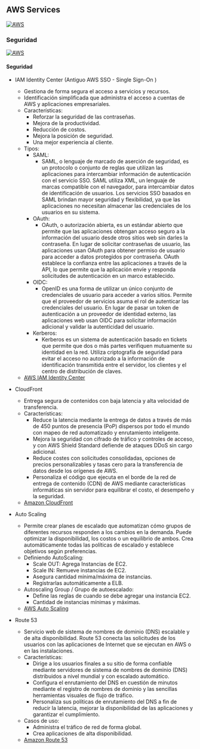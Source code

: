 ## AWS Services
[![AWS](https://img.shields.io/badge/AWS_Services-ff9900?style=for-the-badge&logo=amazon&logoColor=white&labelColor=101010)](https://github.com/Alberto-mt/AWS/blob/main/Resumen_Dev_DevOps/index.md)

### Seguridad
[![AWS](https://img.shields.io/badge/Seguridad-44c04c?style=for-the-badge&logo=amazon&logoColor=white&labelColor=101010)](https://github.com/Alberto-mt/AWS/blob/main/Resumen_Dev_DevOps/categories/Seguridad.md)

#### Seguridad
- IAM Identity Center (Antiguo AWS SSO - Single Sign-On  )
	- Gestiona de forma segura el acceso a servicios y recursos.
	- Identificación simplificada que administra el acceso a cuentas de AWS y 	aplicaciones empresariales.
	- Características:
		- Reforzar la seguridad de las contraseñas.
		- Mejora de la productividad.
		- Reducción de costos.
		- Mejora la posición de seguridad.
		- Una mejor experiencia al cliente.
	- Tipos:
		- SAML:
			- SAML, o lenguaje de marcado de aserción de seguridad, es un 			protocolo o conjunto de reglas que utilizan las aplicaciones para 			intercambiar información de autenticación con el servicio SSO. SAML 		utiliza XML, un lenguaje de marcas compatible con el navegador, para 		intercambiar datos de identificación de usuarios. Los servicios SSO 		basados en SAML brindan mayor seguridad y flexibilidad, ya que las 			aplicaciones no necesitan almacenar las credenciales de los usuarios 		en su sistema.
		- OAuth:
			- OAuth, o autorización abierta, es un estándar abierto que 			permite que las aplicaciones obtengan acceso seguro a la información 		del usuario desde otros sitios web sin darles la contraseña. En lugar 		de solicitar contraseñas de usuario, las aplicaciones usan OAuth para 		obtener permiso de usuario para acceder a datos protegidos por 				contraseña. OAuth establece la confianza entre las aplicaciones a 			través de la API, lo que permite que la aplicación envíe y responda 		solicitudes de autenticación en un marco establecido.
		- OIDC:
			- OpenID es una forma de utilizar un único conjunto de 					credenciales de usuario para acceder a varios sitios. Permite que el 		proveedor de servicios asuma el rol de autenticar las credenciales 			del usuario. En lugar de pasar un token de autenticación a un 				proveedor de identidad externo, las aplicaciones web usan OIDC para 		solicitar información adicional y validar la autenticidad del 				usuario.
		- Kerberos:
			- Kerberos es un sistema de autenticación basado en tickets que 		permite que dos o más partes verifiquen mutuamente su identidad en la 		red. Utiliza criptografía de seguridad para evitar el acceso no 			autorizado a la información de identificación transmitida entre el 			servidor, los clientes y el centro de distribución de claves.
	- [AWS IAM Identity Center](https://aws.amazon.com/es/iam/identity-center/)

- CloudFront
	- Entrega segura de contenidos con baja latencia y alta velocidad de 	transferencia.
	- Características: 
		- Reduce la latencia mediante la entrega de datos a través de más de 		450 puntos de presencia (PoP) dispersos por todo el mundo con mapeo 		de red automatizado y enrutamiento inteligente.
		- Mejora la seguridad con cifrado de tráfico y controles de acceso, y 		con AWS Shield Standard defiende de ataques DDoS sin cargo 					adicional.
		- Reduce costes con solicitudes consolidadas, opciones de precios 			personalizables y tasas cero para la transferencia de datos desde los 		orígenes de AWS.
		- Personaliza el código que ejecuta en el borde de la red de entrega 		de contenido (CDN) de AWS mediante características informáticas sin 		servidor para equilibrar el costo, el desempeño y la seguridad.
	- [Amazon CloudFront](https://aws.amazon.com/es/cloudfront/)

- Auto Scaling
	- Permite crear planes de escalado que automatizan cómo grupos de 	diferentes recursos responden a los cambios en la demanda. Puede 	optimizar la disponibilidad, los costos o un equilibrio de ambos.
	Crea automáticamente todas las políticas de escalado y establece 	objetivos según preferencias.
	- Definiendo AutoScaling:
		- Scale OUT: Agrega Instancias de EC2.
		- Scale IN: Remueve instancias de EC2.
		- Asegura cantidad mínima/máxima de instancias.
		- Registrarlas automáticamente a ELB.
	- Autoscaling Group / Grupo de autoescalado:
		- Define las reglas de cuando se debe agregar una instancia EC2.
		- Cantidad de instancias mínimas y máximas.
	- [AWS Auto Scaling](https://aws.amazon.com/es/autoscaling/)

- Route 53
	- Servicio web de sistema de nombres de dominio (DNS) escalable y de alta 	disponibilidad. Route 53 conecta las solicitudes de los usuarios con las 	aplicaciones de Internet que se ejecutan en AWS o en las instalaciones.
	- Características:
		- Dirige a los usuarios finales a su sitio de forma confiable 				mediante servidores de sistema de nombres de dominio (DNS) 					distribuidos a nivel mundial y con escalado automático.
		- Configura el enrutamiento del DNS en cuestión de minutos mediante 		el registro de nombres de dominio y las sencillas herramientas 				visuales de flujo de tráfico.
		- Personaliza sus políticas de enrutamiento del DNS a fin de reducir 		la latencia, mejorar la disponibilidad de las aplicaciones y 				garantizar el cumplimiento.
	- Casos de uso:
		- Administra el tráfico de red de forma global.
		- Crea aplicaciones de alta disponibilidad.
	- [Amazon Route 53](https://aws.amazon.com/es/route53/)
